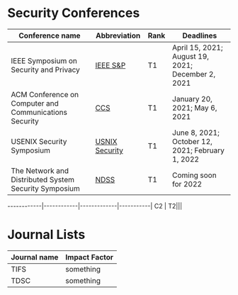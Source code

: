 # Security Conferences
Conference name |Abbreviation| Rank| Deadlines
------------|------------|-------------|-----------|
IEEE Symposium on Security and Privacy | [IEEE S&P](https://www.ieee-security.org/TC/SP2022/cfpapers.html)| T1|April 15, 2021; August 19, 2021; December 2, 2021|
ACM Conference on Computer and Communications Security| [CCS](https://www.sigsac.org/ccs/CCS2021/call-for-papers.html) | T1 |January 20, 2021; May 6, 2021|
USENIX Security Symposium | [USNIX Security](https://www.usenix.org/conference/usenixsecurity22/call-for-papers)|T1| June 8, 2021; October 12, 2021; February 1, 2022|
The Network and Distributed System Security Symposium |[NDSS](https://www.ndss-symposium.org/)|T1| Coming soon for 2022|


------------|------------|-------------|-----------|
C2 | T2|||


# Journal Lists

Journal name | Impact Factor
-------------|--------------
TIFS|something
TDSC|something

